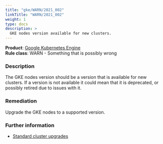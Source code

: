 ```yaml
---
title: "gke/WARN/2021_002"
linkTitle: "WARN/2021_002"
weight: 1
type: docs
description: >
  GKE nodes version available for new clusters.
---
```


**Product**: [Google Kubernetes Engine](https://cloud.google.com/kubernetes-engine)\
**Rule class**: WARN - Something that is possibly wrong

### Description

The GKE nodes version should be a version that is available for new clusters. If
a version is not available it could mean that it is deprecated, or possibly
retired due to issues with it.

### Remediation

Upgrade the GKE nodes to a supported version.

### Further information

- [Standard cluster
  upgrades](https://cloud.google.com/kubernetes-engine/docs/concepts/cluster-upgrades)
